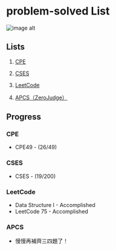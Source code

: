 # problem-solved List

![image alt](https://imgur.com/Ugud9kc.jpg)

## Lists

1. [CPE](https://onlinejudge.org/index.php)

2. [CSES](https://cses.fi/problemset/)

3. [LeetCode](https://leetcode.com/)

4. [APCS（ZeroJudge）](https://zerojudge.tw/Problems)

## Progress

### CPE

* CPE49 - (26/49)


### CSES

* CSES - (19/200)


### LeetCode

* Data Structure I - Accomplished
* LeetCode 75 - Accomplished

### APCS

* 慢慢再補齊三四題了！
